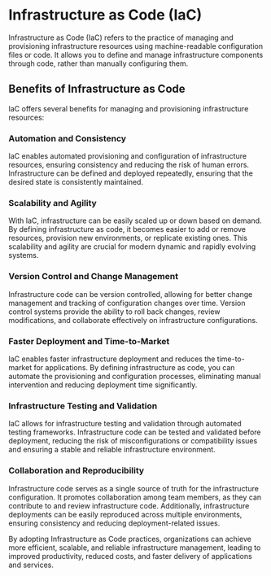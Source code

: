 # Infrastructure as Code (IaC)

Infrastructure as Code (IaC) refers to the practice of managing and provisioning infrastructure resources using machine-readable configuration files or code. It allows you to define and manage infrastructure components through code, rather than manually configuring them.

## Benefits of Infrastructure as Code

IaC offers several benefits for managing and provisioning infrastructure resources:

### Automation and Consistency

IaC enables automated provisioning and configuration of infrastructure resources, ensuring consistency and reducing the risk of human errors. Infrastructure can be defined and deployed repeatedly, ensuring that the desired state is consistently maintained.

### Scalability and Agility

With IaC, infrastructure can be easily scaled up or down based on demand. By defining infrastructure as code, it becomes easier to add or remove resources, provision new environments, or replicate existing ones. This scalability and agility are crucial for modern dynamic and rapidly evolving systems.

### Version Control and Change Management

Infrastructure code can be version controlled, allowing for better change management and tracking of configuration changes over time. Version control systems provide the ability to roll back changes, review modifications, and collaborate effectively on infrastructure configurations.

### Faster Deployment and Time-to-Market

IaC enables faster infrastructure deployment and reduces the time-to-market for applications. By defining infrastructure as code, you can automate the provisioning and configuration processes, eliminating manual intervention and reducing deployment time significantly.

### Infrastructure Testing and Validation

IaC allows for infrastructure testing and validation through automated testing frameworks. Infrastructure code can be tested and validated before deployment, reducing the risk of misconfigurations or compatibility issues and ensuring a stable and reliable infrastructure environment.

### Collaboration and Reproducibility

Infrastructure code serves as a single source of truth for the infrastructure configuration. It promotes collaboration among team members, as they can contribute to and review infrastructure code. Additionally, infrastructure deployments can be easily reproduced across multiple environments, ensuring consistency and reducing deployment-related issues.

By adopting Infrastructure as Code practices, organizations can achieve more efficient, scalable, and reliable infrastructure management, leading to improved productivity, reduced costs, and faster delivery of applications and services.
